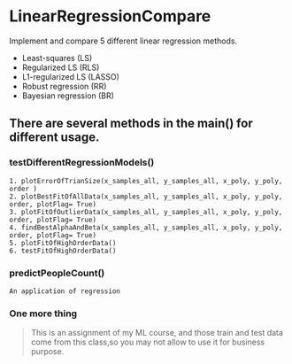 # LinearRegressionCompare
Implement and compare 5 different linear regression methods. 
* Least-squares (LS)
* Regularized LS (RLS)
* L1-regularized LS (LASSO)
* Robust regression (RR)
* Bayesian regression (BR)

## There are several methods in the main() for different usage.

### testDifferentRegressionModels()
	1. plotErrorOfTrianSize(x_samples_all, y_samples_all, x_poly, y_poly, order )
   	2. plotBestFitOfAllData(x_samples_all, y_samples_all, x_poly, y_poly, order, plotFlag= True)
    3. plotFitOfOutlierData(x_samples_all, y_samples_all, x_poly, y_poly, order, plotFlag= True)
    4. findBestAlphaAndBeta(x_samples_all, y_samples_all, x_poly, y_poly, order, plotFlag= True)
    5. plotFitOfHighOrderData()
    6. testFitOfHighOrderData()
### predictPeopleCount()
	An application of regression
	
### One more thing
> This is an assignment of my ML course, and those train and test data come from this class,so you may not allow to use it for business purpose.
